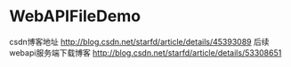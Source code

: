 # WebAPIFileDemo
csdn博客地址 http://blog.csdn.net/starfd/article/details/45393089
后续webapi服务端下载博客 http://blog.csdn.net/starfd/article/details/53308651
